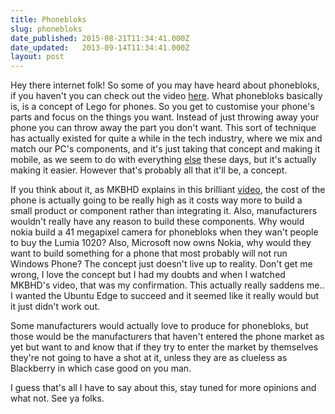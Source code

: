```yaml
---
title: Phonebloks
slug: phonebloks
date_published: 2015-08-21T11:34:41.000Z
date_updated:   2013-09-14T11:34:41.000Z
layout: post
---
```


Hey there internet folk! So some of you may have heard about phonebloks, if you haven't you can check out the video [here](https://www.google.com/url?sa=t&rct=j&q=&esrc=s&source=web&cd=2&cad=rja&ved=0CDQQtwIwAQ&url=http%3A%2F%2Fwww.youtube.com%2Fwatch%3Fv%3DoDAw7vW7H0c&ei=O0k0Up7PH8SGrgf8yoHwCQ&usg=AFQjCNFLqSFT_17NMUSK-78ns4BDN2CcZA&sig2=GavDQrCeOeehtmSLDjFA4A&bvm=bv.52164340,d.bmk). What phonebloks basically is, is a concept of Lego for phones. So you get to customise your phone's parts and focus on the things you want. Instead of just throwing away your phone you can throw away the part you don't want. This sort of technique has actually existed for quite a while in the tech industry, where we mix and match our PC's components, and it's just taking that concept and making it mobile, as we seem to do with everything [else](http://www.theverge.com/2013/9/12/4722470/iphone-5s-64-bit-processor-is-a-bigger-deal-than-you-think) these days, but it's actually making it easier. However that's probably all that it'll be, a concept. 

If you think about it, as MKBHD explains in this brilliant [video](http://www.youtube.com/watch?v=IovZRv8toDM), the cost of the phone is actually going to be really high as it costs way more to build a small product or component rather than integrating it. Also, manufacturers wouldn't really have any reason to build these components. Why would nokia build a 41 megapixel camera for phonebloks when they wan't people to buy the Lumia 1020? Also, Microsoft now owns Nokia, why would they want to build something for a phone that most probably will not run Windows Phone? The concept just doesn't live up to reality. Don't get me wrong, I love the concept but I had my doubts and when I watched MKBHD's video, that was my confirmation. This actually really saddens me.. I wanted the Ubuntu Edge to succeed and it seemed like it really would but it just didn't work out. 

Some manufacturers would actually love to produce for phonebloks, but those would be the manufacturers that haven't entered the phone market as yet but want to and know that if they try to enter the market by themselves they're not going to have a shot at it, unless they are as clueless as Blackberry in which case good on you man. 

I guess that's all I have to say about this, stay tuned for more opinions and what not. See ya folks. 
